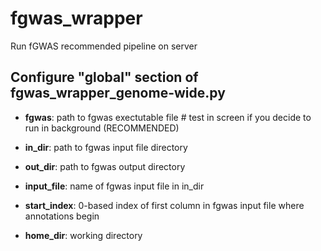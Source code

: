# fgwas_wrapper
Run fGWAS recommended pipeline on server 

## Configure "global" section of fgwas_wrapper_genome-wide.py 

* **fgwas**: path to fgwas exectutable file # test in screen if you decide to run in background (RECOMMENDED)

* **in_dir**: path to fgwas input file directory 

* **out_dir**: path to fgwas output directory 

* **input_file**: name of fgwas input file in in_dir 

* **start_index**: 0-based index of first column in fgwas input file where annotations begin

* **home_dir**: working directory 


